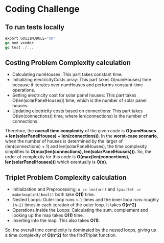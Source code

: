 # Coding Challenge

## To run tests locally

```go
export GO111MODULE="on" 
go mod vendor
go test ./...
```

## Costing Problem Complexity calculation
- Calculating numHouses: This part takes constant time.
- Initializing electricityCosts array: This part takes O(numHouses) time because it iterates over numHouses and performs constant-time operations.
- Setting electricity cost for solar panel houses: This part takes O(len(solarPanelHouses)) time, which is the number of solar panel houses.
- Updating electricity costs based on connections: This part takes O(len(connections)) time, where len(connections) is the number of connections.

Therefore, the **overall time complexity** of the given code is **O(numHouses + len(solarPanelHouses) + len(connections))**. In the **worst-case scenario**, when the number of houses is determined by the larger of (len(connections) + 1) and len(solarPanelHouses), the time complexity simplifies to **O(max(len(connections), len(solarPanelHouses)))**. So, the order of complexity for this code is **O(max(len(connections), len(solarPanelHouses)))** which eventually is **O(n)**.

## Triplet Problem Complexity calculation
- Initialization and Preprocessing: `n := len(arr)` and `(pairSet := make(map[int]bool))` both take **O(1)** time.
- Nested Loops: Outer loop runs `n-1` times and the inner loop runs roughly `(n-i)` times in each iteration of the outer loop. It takes **O(n^2)**
- Operations Inside the Loops: Calculating the sum, complement and looking up the map takes **O(1)** time. 
- Inserting into the map: This also takes **O(1)**.

So, the overall time complexity is dominated by the nested loops, giving us a time complexity of **O(n^2)** for the findTriplet function.
